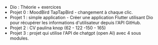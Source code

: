 - Dio : Théorie + exercices
- Projet 0 : MoodBird TapTapBird - changement à chaque clic.
- Projet 1 : simple application -  Créer une application Flutter utilisant Dio pour récupérer les informations d'utilisateur depuis l'API GitHub. 
- Projet 2 : CV paulina knop    (62 - 122 -150 - 165)
- Projet 3 : projet qui utilise l'API de chatgpt (open AI) avec 4 sous modules.

